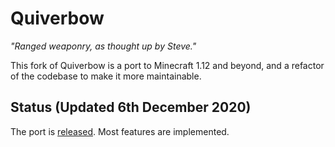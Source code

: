 # Quiverbow
*"Ranged weaponry, as thought up by Steve."*

This fork of Quiverbow is a port to Minecraft 1.12 and beyond, and a refactor of the codebase to make it more maintainable. 

## Status (Updated 6th December 2020)
The port is [released](https://github.com/Daomephsta/quiverbow-restrung/releases/tag/v0.1.0).
Most features are implemented. 